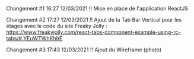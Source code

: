 Changement #1 16:27 12/03/2021 !! Mise en place de l'application ReactJS

Changement #2 17:27 12/03/2021 !! Ajout de la Tab Bar Vertical pour les étages avec le code du site Freaky Jolly : https://www.freakyjolly.com/react-tabs-component-example-using-rc-tabs/#.YEuWTWhKhhE

Changement #3 17:43 12/03/2021 !! Ajout du Wireframe (photo)